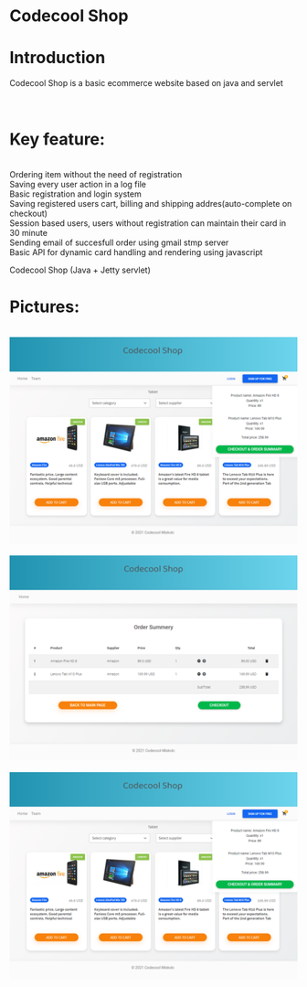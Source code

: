 # Codecool Shop
<h1>Introduction</h1>
Codecool Shop is a basic ecommerce website based on java and servlet


<h1><br>Key feature:</h1>
<br>Ordering item without the need of registration
<br>Saving every user action in a log file
<br>Basic registration and login system
<br>Saving registered users cart, billing and shipping addres(auto-complete on checkout)
<br>Session based users, users without registration can maintain their card in 30 minute
<br>Sending email of succesfull order using gmail stmp server
<br>Basic API for dynamic card handling and rendering using javascript

Codecool Shop (Java + Jetty servlet) 

<h1>Pictures:</h1>

<br>![alt text](https://github.com/Timur310/CodecoolShop/blob/main/Images/kep1.png?raw=true)</br>
<br>![alt text](https://github.com/Timur310/CodecoolShop/blob/main/Images/kep2.png?raw=true)</br>
<br>![alt text](https://github.com/Timur310/CodecoolShop/blob/main/Images/kep1.png?raw=true)</br>


